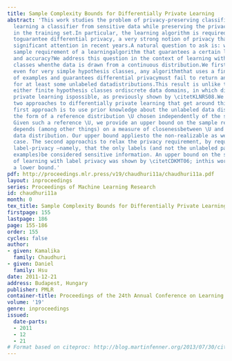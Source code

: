 ```yaml
---
title: Sample Complexity Bounds for Differentially Private Learning
abstract: 'This work studies the problem of privacy-preserving classification – namely,
  learning a classifier from sensitive data while preserving the privacy ofindividuals
  in the training set.In particular, the learning algorithm is required in this problem
  toguarantee differential privacy, a very strong notion of privacy that hasgained
  significant attention in recent years.A natural question to ask is: what is the
  sample requirement of a learningalgorithm that guarantees a certain level of privacy
  and accuracy?We address this question in the context of learning with infinite hypothesis
  classes whenthe data is drawn from a continuous distribution.We first show that
  even for very simple hypothesis classes, any algorithmthat uses a finite number
  of examples and guarantees differential privacymust fail to return an accurate classifier
  for at least some unlabeled datadistributions.This result is unlike the case with
  either finite hypothesis classes ordiscrete data domains, in which distribution-free
  private learning ispossible, as previously shown by \citetKLNRS08.We then consider
  two approaches to differentially private learning that get around this lower bound.The
  first approach is to use prior knowledge about the unlabeled data distribution in
  the form of a reference distribution \U chosen independently of the sensitive data.
  Given such a reference \U, we provide an upper bound on the sample requirement that
  depends (among other things) on a measure of closenessbetween \U and the unlabeled
  data distribution. Our upper bound appliesto the non-realizable as well as the realizable
  case. The second approachis to relax the privacy requirement, by requiring only
  label-privacy –namely, that the only labels (and not the unlabeled parts of the
  examples)be considered sensitive information. An upper bound on the samplerequirement
  of learning with label privacy was shown by \citetCDKMT06; inthis work, we show
  a lower bound.'
pdf: http://proceedings.mlr.press/v19/chaudhuri11a/chaudhuri11a.pdf
layout: inproceedings
series: Proceedings of Machine Learning Research
id: chaudhuri11a
month: 0
tex_title: Sample Complexity Bounds for Differentially Private Learning
firstpage: 155
lastpage: 186
page: 155-186
order: 155
cycles: false
author:
- given: Kamalika
  family: Chaudhuri
- given: Daniel
  family: Hsu
date: 2011-12-21
address: Budapest, Hungary
publisher: PMLR
container-title: Proceedings of the 24th Annual Conference on Learning Theory
volume: '19'
genre: inproceedings
issued:
  date-parts:
  - 2011
  - 12
  - 21
# Format based on citeproc: http://blog.martinfenner.org/2013/07/30/citeproc-yaml-for-bibliographies/
---
```

